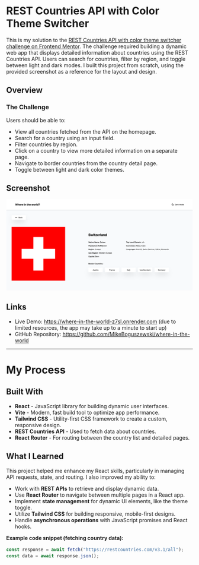 # **REST Countries API with Color Theme Switcher**

This is my solution to the [REST Countries API with color theme switcher challenge on Frontend Mentor](https://www.frontendmentor.io/challenges/rest-countries-api-with-color-theme-switcher-5cacc469fec04111f7b848ca). The challenge required building a dynamic web app that displays detailed information about countries using the REST Countries API. Users can search for countries, filter by region, and toggle between light and dark modes. I built this project from scratch, using the provided screenshot as a reference for the layout and design.

## **Overview**

### **The Challenge**
Users should be able to:

- View all countries fetched from the API on the homepage.
- Search for a country using an input field.
- Filter countries by region.
- Click on a country to view more detailed information on a separate page.
- Navigate to border countries from the country detail page.
- Toggle between light and dark color themes.

## **Screenshot**

![App Screenshot](./screenshot.jpg)

## **Links**

- Live Demo: https://where-in-the-world-z7sl.onrender.com (due to limited resources, the app may take up to a minute to start up)
- GitHub Repository: https://github.com/MikeBoguszewski/where-in-the-world

---

# **My Process**

## **Built With**
- **React** - JavaScript library for building dynamic user interfaces.
- **Vite** - Modern, fast build tool to optimize app performance.
- **Tailwind CSS** - Utility-first CSS framework to create a custom, responsive design.
- **REST Countries API** - Used to fetch data about countries.
- **React Router** - For routing between the country list and detailed pages.

## **What I Learned**
This project helped me enhance my React skills, particularly in managing API requests, state, and routing. I also improved my ability to:

- Work with **REST APIs** to retrieve and display dynamic data.
- Use **React Router** to navigate between multiple pages in a React app.
- Implement **state management** for dynamic UI elements, like the theme toggle.
- Utilize **Tailwind CSS** for building responsive, mobile-first designs.
- Handle **asynchronous operations** with JavaScript promises and React hooks.

**Example code snippet (fetching country data):**

```js
const response = await fetch("https://restcountries.com/v3.1/all");
const data = await response.json();

